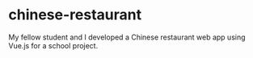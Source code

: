 # chinese-restaurant
My fellow student and I developed a Chinese restaurant web app using Vue.js for a school project.
